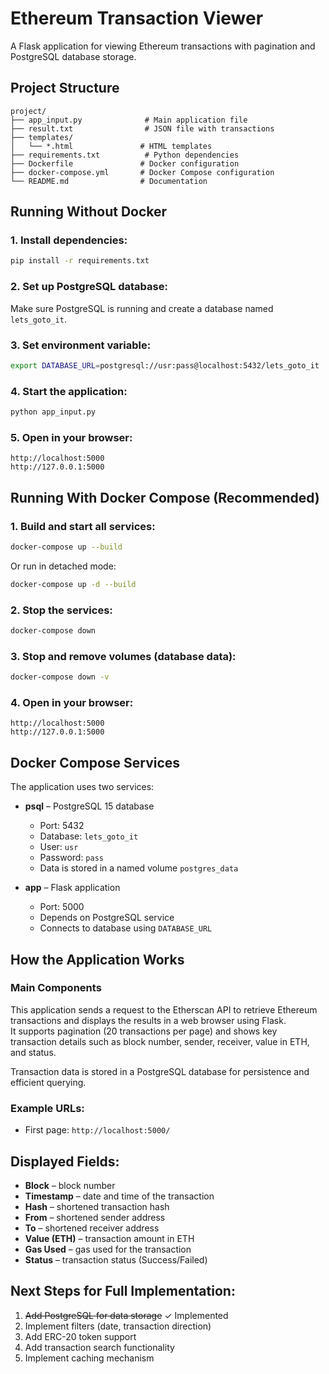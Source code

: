 # Ethereum Transaction Viewer

A Flask application for viewing Ethereum transactions with pagination and PostgreSQL database storage.

## Project Structure

```
project/
├── app_input.py              # Main application file
├── result.txt                # JSON file with transactions
├── templates/
│   └── *.html               # HTML templates
├── requirements.txt          # Python dependencies
├── Dockerfile               # Docker configuration
├── docker-compose.yml       # Docker Compose configuration
└── README.md                # Documentation
```

## Running Without Docker

### 1. Install dependencies:
```bash
pip install -r requirements.txt
```

### 2. Set up PostgreSQL database:
Make sure PostgreSQL is running and create a database named `lets_goto_it`.

### 3. Set environment variable:
```bash
export DATABASE_URL=postgresql://usr:pass@localhost:5432/lets_goto_it
```

### 4. Start the application:
```bash
python app_input.py
```

### 5. Open in your browser:
```
http://localhost:5000
http://127.0.0.1:5000
```

## Running With Docker Compose (Recommended)

### 1. Build and start all services:
```bash
docker-compose up --build
```

Or run in detached mode:
```bash
docker-compose up -d --build
```

### 2. Stop the services:
```bash
docker-compose down
```

### 3. Stop and remove volumes (database data):
```bash
docker-compose down -v
```

### 4. Open in your browser:
```
http://localhost:5000
http://127.0.0.1:5000
```

## Docker Compose Services

The application uses two services:

- **psql** – PostgreSQL 15 database
  - Port: 5432
  - Database: `lets_goto_it`
  - User: `usr`
  - Password: `pass`
  - Data is stored in a named volume `postgres_data`

- **app** – Flask application
  - Port: 5000
  - Depends on PostgreSQL service
  - Connects to database using `DATABASE_URL`

## How the Application Works

### Main Components

This application sends a request to the Etherscan API to retrieve Ethereum transactions and displays the results in a web browser using Flask.  
It supports pagination (20 transactions per page) and shows key transaction details such as block number, sender, receiver, value in ETH, and status.

Transaction data is stored in a PostgreSQL database for persistence and efficient querying.

### Example URLs:
- First page: `http://localhost:5000/`

## Displayed Fields:

- **Block** – block number  
- **Timestamp** – date and time of the transaction  
- **Hash** – shortened transaction hash  
- **From** – shortened sender address  
- **To** – shortened receiver address  
- **Value (ETH)** – transaction amount in ETH  
- **Gas Used** – gas used for the transaction  
- **Status** – transaction status (Success/Failed)

## Next Steps for Full Implementation:

1. ~~Add PostgreSQL for data storage~~ ✓ Implemented
2. Implement filters (date, transaction direction)    
3. Add ERC-20 token support
4. Add transaction search functionality
5. Implement caching mechanism